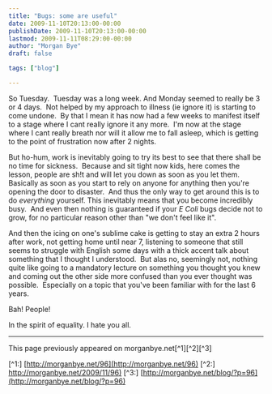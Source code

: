 ```yaml
---
title: "Bugs: some are useful"
date: 2009-11-10T20:13:00-00:00
publishDate: 2009-11-10T20:13:00-00:00
lastmod: 2009-11-11T08:29:00-00:00
author: "Morgan Bye"
draft: false

tags: ["blog"]

---
```


So Tuesday.  Tuesday was a long week. And Monday seemed to really be 3 or 4 days.  Not helped by my approach to illness (ie ignore it) is starting to come undone.  By that I mean it has now had a few weeks to manifest itself to a stage where I cant really ignore it any more.  I'm now at the stage where I cant really breath nor will it allow me to fall asleep, which is getting to the point of frustration now after 2 nights.

But ho-hum, work is inevitably going to try its best to see that there shall be no time for sickness.  Because and sit tight now kids, here comes the lesson, people are sh!t and will let you down as soon as you let them.  Basically as soon as you start to rely on anyone for anything then you're opening the door to disaster.  And thus the only way to get around this is to do *everything* yourself. This inevitably means that you become incredibly busy.  And even then nothing is guaranteed if your *E Coli* bugs decide not to grow, for no particular reason other than "we don't feel like it".

And then the icing on one's sublime cake is getting to stay an extra 2 hours after work, not getting home until near 7, listening to someone that still seems to struggle with English some days with a thick accent talk about something that I thought I understood.  But alas no, seemingly not, nothing quite like going to a mandatory lecture on something you thought you knew and coming out the other side more confused than you ever thought was possible.  Especially on a topic that you've been familiar with for the last 6 years.

Bah! People!

In the spirit of equality. I hate you all.


----
This page previously appeared on morganbye.net[^1][^2][^3]

[^1:] [http://morganbye.net/96](http://morganbye.net/96)
[^2:] [http://morganbye.net/2009/11/96)](http://morganbye.net/2009/11/96)
[^3:] [http://morganbye.net/blog/?p=96](http://morganbye.net/blog/?p=96)
